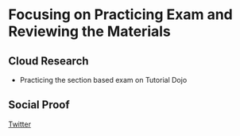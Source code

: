 

# Focusing on Practicing Exam and Reviewing the Materials



## Cloud Research

- Practicing the section based exam on Tutorial Dojo


## Social Proof


[Twitter](https://twitter.com/JoeSeven08/status/1514162435057680386)

